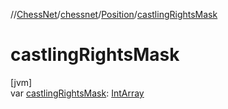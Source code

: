 //[ChessNet](../../../index.md)/[chessnet](../index.md)/[Position](index.md)/[castlingRightsMask](castling-rights-mask.md)

# castlingRightsMask

[jvm]\
var [castlingRightsMask](castling-rights-mask.md): [IntArray](https://kotlinlang.org/api/latest/jvm/stdlib/kotlin/-int-array/index.html)
